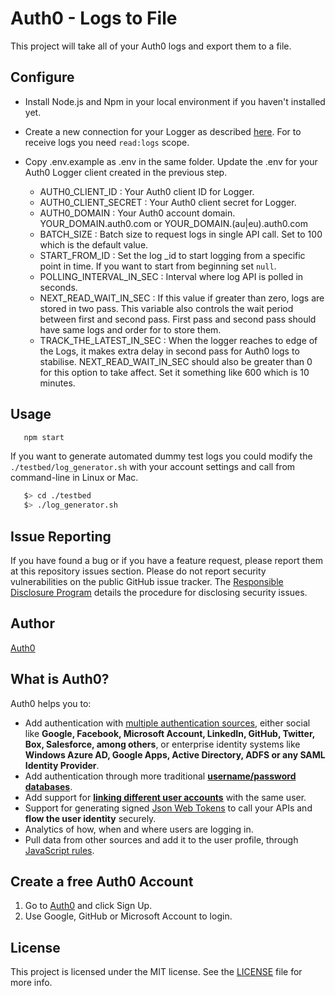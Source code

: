 # Auth0 - Logs to File

This project will take all of your Auth0 logs and export them to a file.

## Configure
* Install Node.js and Npm in your local environment if you haven't installed yet.

* Create a new connection for your Logger as described [here](https://auth0.com/docs/api/management/v2/tokens#1-create-and-authorize-a-client).
For to receive logs you need `read:logs` scope.

* Copy .env.example as .env in the same folder. Update the .env for your Auth0 Logger client created in the previous step.

    * AUTH0_CLIENT_ID : Your Auth0 client ID for Logger.
    * AUTH0_CLIENT_SECRET : Your Auth0 client secret for Logger.
    * AUTH0_DOMAIN : Your Auth0 account domain. YOUR_DOMAIN.auth0.com or YOUR_DOMAIN.(au|eu).auth0.com 
    * BATCH_SIZE : Batch size to request logs in single API call. Set to 100 which is the default value.
    * START_FROM_ID : Set the log _id to start logging from a specific point in time. If you want to start from beginning set `null`.
    * POLLING_INTERVAL_IN_SEC : Interval where log API is polled in seconds.
    * NEXT_READ_WAIT_IN_SEC : If this value if greater than zero, logs are stored in two pass. This variable also controls the wait period between first and second pass. First pass and second pass should have same logs and order for to store them.
    * TRACK_THE_LATEST_IN_SEC : When the logger reaches to edge of the Logs, it makes extra delay in second pass for Auth0 logs to stabilise. NEXT_READ_WAIT_IN_SEC should also be greater than 0 for this option to take affect. Set it something like 600 which is 10 minutes.

## Usage
```bash
   npm start
```

If you want to generate automated dummy test logs you could modify the `./testbed/log_generator.sh` with your account settings and call from command-line in Linux or Mac.

```bash
   $> cd ./testbed
   $> ./log_generator.sh
````

## Issue Reporting

If you have found a bug or if you have a feature request, please report them at this repository issues section. Please do not report security vulnerabilities on the public GitHub issue tracker. The [Responsible Disclosure Program](https://auth0.com/whitehat) details the procedure for disclosing security issues.

## Author

[Auth0](auth0.com)

## What is Auth0?

Auth0 helps you to:

* Add authentication with [multiple authentication sources](https://docs.auth0.com/identityproviders), either social like **Google, Facebook, Microsoft Account, LinkedIn, GitHub, Twitter, Box, Salesforce, among others**, or enterprise identity systems like **Windows Azure AD, Google Apps, Active Directory, ADFS or any SAML Identity Provider**.
* Add authentication through more traditional **[username/password databases](https://docs.auth0.com/mysql-connection-tutorial)**.
* Add support for **[linking different user accounts](https://docs.auth0.com/link-accounts)** with the same user.
* Support for generating signed [Json Web Tokens](https://docs.auth0.com/jwt) to call your APIs and **flow the user identity** securely.
* Analytics of how, when and where users are logging in.
* Pull data from other sources and add it to the user profile, through [JavaScript rules](https://docs.auth0.com/rules).

## Create a free Auth0 Account

1. Go to [Auth0](https://auth0.com) and click Sign Up.
2. Use Google, GitHub or Microsoft Account to login.

## License

This project is licensed under the MIT license. See the [LICENSE](LICENSE) file for more info.
